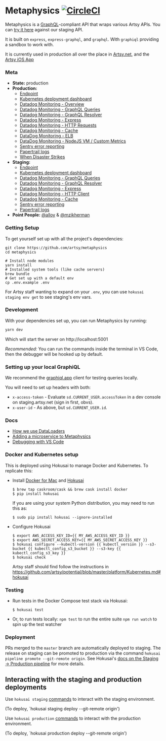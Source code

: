 # Metaphysics [![CircleCI](https://circleci.com/gh/artsy/metaphysics.svg?style=svg)](https://circleci.com/gh/artsy/metaphysics)

Metaphysics is a [GraphQL](http://graphql.org)-compliant API that wraps various
Artsy APIs. You can [try it here](https://metaphysics-staging.artsy.net/)
against our staging API.

It is built on `express`, `express-graphql`, and `graphql`. With `graphiql`
providing a sandbox to work with.

It is currently used in production all over the place in
[Artsy.net](http://github.com/artsy/force/), and the
[Artsy iOS App](http://github.com/artsy/eigen)

### Meta

* **State:** production
* **Production:**
  * [Endpoint](https://metaphysics-production.artsy.net/)
  * [Kubernetes deployment dashboard](https://kubernetes.artsy.net/#!/deployment/default/metaphysics-web?namespace=default)
  * [Datadog Monitoring - Overview](https://app.datadoghq.com/screen/302489/metaphysics-production)
  * [Datadog Monitoring - GraphQL Queries](https://app.datadoghq.com/apm/service/metaphysics.graphql-query/graphql.query?env=production)
  * [Datadog Monitoring - GraphQL Resolver](https://app.datadoghq.com/apm/service/metaphysics.graphql-resolver/graphql.resolver?env=production)
  * [Datadog Monitoring - Express](https://app.datadoghq.com/apm/service/metaphysics.request/express.request?env=production)
  * [Datadog Monitoring - HTTP Requests](https://app.datadoghq.com/apm/service/metaphysics.http-Requests/http.request?env=production)
  * [Datadog Monitoring - Cache](https://app.datadoghq.com/apm/service/metaphysics.memcached/cache?env=production)
  * [DataDog Monitoring - ELB](https://app.datadoghq.com/dash/816823/metaphysics-production-elb)
  * [DataDog Monitoring - NodeJS VM / Custom Metrics](https://app.datadoghq.com/dash/635153/metaphysics-queries)
  * [Sentry error reporting](https://sentry.io/artsynet/metaphysics-production/)
  * [Papertrail logs](https://papertrailapp.com/groups/3675843/events?q=host%3Ametaphysics-web)
  * [When Disaster Strikes](https://joe.artsy.net/job/refresh-metaphysics-production/)
* **Staging:**
  * [Endpoint](https://metaphysics-staging.artsy.net/)
  * [Kubernetes deployment dashboard](https://kubernetes-staging.artsy.net/#!/deployment/default/metaphysics-web?namespace=default)
  * [Datadog Monitoring - GraphQL Queries](https://app.datadoghq.com/apm/service/metaphysics.graphql-query/graphql.query?env=staging)
  * [Datadog Monitoring - GraphQL Resolver](https://app.datadoghq.com/apm/service/metaphysics.graphql-resolver/graphql.resolver?env=staging)
  * [Datadog Monitoring - Express](https://app.datadoghq.com/apm/service/metaphysics.request/express.request?env=staging)
  * [Datadog Monitoring - HTTP Client](https://app.datadoghq.com/apm/service/metaphysics.http-client/http.request?env=staging)
  * [Datadog Monitoring - Cache](https://app.datadoghq.com/apm/service/metaphysics.memcached/cache?env=staging)
  * [Sentry error reporting](https://sentry.io/artsynet/metaphysics-staging/)
  * [Papertrail logs](https://papertrailapp.com/groups/3674473/events?q=host%3Ametaphysics-web)
* **Point People:** [@alloy](https://github.com/alloy) &
  [@mzikherman](https://github.com/mzikherman)

### Getting Setup

To get yourself set up with all the project's dependencies:

```
git clone https://github.com/artsy/metaphysics
cd metaphysics

# Install node modules
yarn install
# Installed system tools (like cache servers)
brew bundle
# Get set up with a default env
cp .env.example .env
```

For Artsy staff wanting to expand on your `.env`, you can use `hokusai staging
env get` to see staging's env vars.

### Development

With your dependencies set up, you can run Metaphysics by running:

```sh
yarn dev
```

Which will start the server on http://localhost:5001

_Recommended:_ You can run the commands inside the terminal in VS Code, then the
debugger will be hooked up by default.

### Setting up your local GraphiQL

We recommend the [graphiql.app](https://github.com/skevy/graphiql-app) client
for testing queries locally.

You will need to set up headers with both:

* `x-access-token` - Evaluate `sd.CURRENT_USER.accessToken` in a dev console on
  staging.artsy.net (sign in first, obvs).
* `x-user-id` - As above, but `sd.CURRENT_USER.id`.

### Docs

* [How we use DataLoaders](docs/dataloaders.md)
* [Adding a microservice to Metaphysics](docs/adding_a_new_microservice.md)
* [Debugging with VS Code](docs/debugging_with_vscode.md)

### Docker and Kubernetes setup

This is deployed using Hokusai to manage Docker and Kubernetes. To replicate
this:

* Install [Docker for Mac](https://github.com/artsy/hokusai#requirements) and
  [Hokusai](https://github.com/artsy/hokusai#setup)

  ```
  $ brew tap caskroom/cask && brew cask install docker
  $ pip install hokusai
  ```

  If you are using your system Python distribution, you may need to run this as:

  ```
  $ sudo pip install hokusai --ignore-installed
  ```

* Configure Hokusai

  ```
  $ export AWS_ACCESS_KEY_ID={{ MY_AWS_ACCESS_KEY_ID }}
  $ export AWS_SECRET_ACCESS_KEY={{ MY_AWS_SECRET_ACCESS_KEY }}
  $ hokusai configure --kubectl-version {{ kubectl_version }} --s3-bucket {{ kubectl_config_s3_bucket }} --s3-key {{ kubectl_config_s3_key }}
  $ hokusai check
  ```

  Artsy staff should find follow the instructions in
  https://github.com/artsy/potential/blob/master/platform/Kubernetes.md#hokusai

### Testing

* Run tests in the Docker Compose test stack via Hokusai:

  ```
  $ hokusai test
  ```

* Or, to run tests locally: `npm test` to run the entire suite `npm run watch`
  to spin up the test watcher

### Deployment

PRs merged to the `master` branch are automatically deployed to staging. The
release on staging can be promoted to production via the command `hokusai
pipeline promote --git-remote origin`. See Hokusai's
[docs on the Staging -> Production pipeline](https://github.com/artsy/hokusai/blob/master/docs/Command_Reference.md#working-with-the-staging---production-pipeline)
for more details.

## Interacting with the staging and production deployments

Use `hokusai staging`
[commands](https://github.com/artsy/hokusai/blob/master/docs/Command_Reference.md#working-with-the-kubernetes-staging-environment)
to interact with the staging environment.

(To deploy, `hokusai staging deploy --git-remote origin')

Use `hokusai production`
[commands](https://github.com/artsy/hokusai/blob/master/docs/Command_Reference.md#working-with-the-kubernetes-production-environment)
to interact with the production environment.

(To deploy, `hokusai production deploy --git-remote origin')
